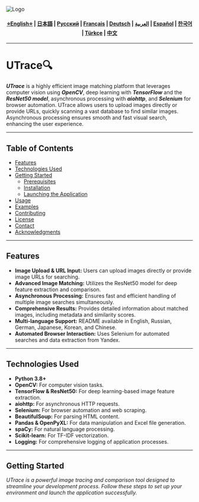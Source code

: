 ![Logo](https://github.com/Solrikk/UTrace/blob/main/assets/images/promo/bee.jpg)

<div align="center">
  <h4>
    <a href="https://github.com/Solrikk/UTrace/blob/main/README.md">⭐English⭐</a> |
    <a href="https://github.com/Solrikk/UTrace/blob/main/docs/readme/README_JP.md">日本語</a> |
    <a href="https://github.com/Solrikk/UTrace/blob/main/docs/readme/README_RU.md">Русский</a> |
    <a href="https://github.com/Solrikk/UTrace/blob/main/docs/readme/README_FR.md">Français</a> |
    <a href="https://github.com/Solrikk/UTrace/blob/main/docs/readme/README_GE.md">Deutsch</a> |
    <a href="https://github.com/Solrikk/UTrace/blob/main/docs/readme/README_AR.md">العربية</a> |
    <a href="https://github.com/Solrikk/UTrace/blob/main/docs/readme/README_ES.md">Español</a> |
    <a href="https://github.com/Solrikk/UTrace/blob/main/docs/readme/README_KR.md">한국어</a> |
    <a href="https://github.com/Solrikk/UTrace/blob/main/docs/readme/README_TR.md">Türkçe</a> |
    <a href="https://github.com/Solrikk/UTrace/blob/main/docs/readme/README_CN.md">中文</a>
  </h4>
</div>

---

# UTrace🔍

**_UTrace_** is a highly efficient image matching platform that leverages computer vision using **_OpenCV_**, deep learning with **_TensorFlow_** and the **_ResNet50 model_**, asynchronous processing with **_aiohttp_**, and **_Selenium_** for browser automation. UTrace allows users to upload images directly or provide URLs, quickly scanning a vast database to find similar images. Asynchronous processing ensures smooth and fast visual search, enhancing the user experience.

---

## Table of Contents

- [Features](#features)
- [Technologies Used](#technologies-used)
- [Getting Started](#getting-started)
  - [Prerequisites](#prerequisites)
  - [Installation](#installation)
  - [Launching the Application](#launching-the-application)
- [Usage](#usage)
- [Examples](#examples)
- [Contributing](#contributing)
- [License](#license)
- [Contact](#contact)
- [Acknowledgments](#acknowledgments)

---

## Features

- **Image Upload & URL Input:** Users can upload images directly or provide image URLs for searching.
- **Advanced Image Matching:** Utilizes the ResNet50 model for deep feature extraction and comparison.
- **Asynchronous Processing:** Ensures fast and efficient handling of multiple image searches simultaneously.
- **Comprehensive Results:** Provides detailed information about matched images, including metadata and similarity scores.
- **Multi-language Support:** README available in English, Russian, German, Japanese, Korean, and Chinese.
- **Automated Browser Interaction:** Uses Selenium for automated searches and data extraction from Yandex.

---

## Technologies Used

- **Python 3.8+**
- **OpenCV:** For computer vision tasks.
- **TensorFlow & ResNet50:** For deep learning-based image feature extraction.
- **aiohttp:** For asynchronous HTTP requests.
- **Selenium:** For browser automation and web scraping.
- **BeautifulSoup:** For parsing HTML content.
- **Pandas & OpenPyXL:** For data manipulation and Excel file generation.
- **spaCy:** For natural language processing.
- **Scikit-learn:** For TF-IDF vectorization.
- **Logging:** For comprehensive logging of application processes.

---

## Getting Started

_UTrace is a powerful image tracing and comparison tool designed to streamline your development process. Follow these steps to set up your environment and launch the application successfully._
